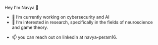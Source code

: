  Hey I'm Navya 👋

- 🔭 I’m currently working on cybersecurity and AI
- 🌱 I’m interested in research, specifically in the fields of neuroscience and game theory.
 <!-- 👯 I’m looking to collaborate on ...
//- 🤔 I’m looking for help with ...
//- 💬 Ask me about ...-->
- 📫 you can reach out on linkedin at navya-peram16.
<!--//- 😄 Pronouns: ...
//- ⚡ Fun fact: ...-->

